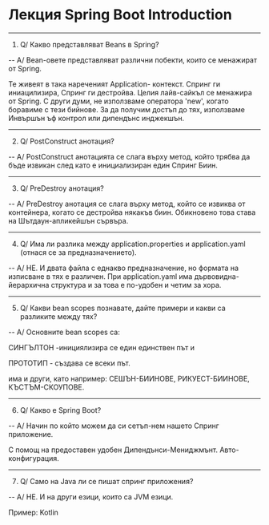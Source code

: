 # Лекция Spring Boot Introduction

--------------------------------------------------------
1. Q/ Какво представляват Beans в Spring?

-- A/ Bean-овете представляват различни побекти, които се менажират от Spring. 

Те живеят в така нареченият Application- контекст.
Спринг ги иниацилизира, Спринг ги дестройва. Целия лайв-сайкъл се менажира от Spring.
С други думи, не използваме оператора 'new', когато боравиме с тези бийнове.
За да получим достъп до тях, използваме Инвършън ъф контрол или дипендънс инджекшън.

--------------------------------------------------------
2. Q/ PostConstruct анотация?

-- A/ PostConstruct анотацията се слага върху метод, който трябва да бъде извикан след като е инициализиран един Спринг Биин.

--------------------------------------------------------
3. Q/ PreDestroy анотация?

-- A/ PreDestroy анотация се слага върху метод, който се извиква от контейнера, когато се дестройва някакъв биин. Обикновено това става на Шътдаун-апликейшън сървъра.

--------------------------------------------------------
4. Q/ Има ли разлика между application.properties и application.yaml (отнася се за предназначението).

-- A/ НЕ. И двата файла с еднакво предназначение, но формата на изписване в тях е различен.
При application.yaml има дървовидна-йерархична структура и за това е по-удобен и четим за хора.

--------------------------------------------------------
5. Q/ Какви bean scopes познавате, дайте примери и какви са разликите между тях?

-- A/ Основните bean scopes са: 

СИНГЪЛТОН -инициялизира се един единствен път и 

ПРОТОТИП - създава се всеки път.

има и други, като например: СЕШЪН-БИИНОВЕ, РИКУЕСТ-БИИНОВЕ, КЪСТЪМ-СКОУПОВЕ.

--------------------------------------------------------
6. Q/ Какво е Spring Boot?

-- A/ Начин по който можем да си сетъп-нем нашето Спринг приложение. 
 
С помощ на предоставен удобен Дипендънси-Мениджмънт. Авто-конфигурация.

--------------------------------------------------------
7. Q/ Само на Java ли се пишат спринг приложения?
   
-- A/  НЕ. И на други езици, които са JVM езици. 

Пример: Kotlin